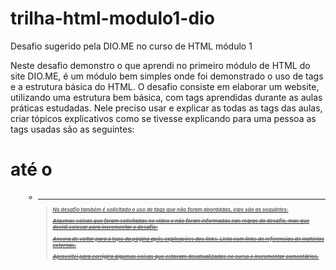 # trilha-html-modulo1-dio
Desafio sugerido pela DIO.ME no curso de HTML módulo 1

Neste desafio demonstro o que aprendi no primeiro módulo de HTML do site DIO.ME, é um módulo bem simples onde foi demonstrado o uso de tags e a estrutura básica do HTML. 
O desafio consiste em elaborar um website, utilizando uma estrutura bem básica, com tags aprendidas durante as aulas práticas estudadas. Nele preciso usar e explicar as todas as tags das aulas, criar tópicos explicativos como se tivesse explicando para uma pessoa as tags usadas são as seguintes:

<h1> até o <h6>
<p>
<mark>
<small>
<i>
<u>
<strong>
<ol>
<ul>
<li>
<a>
<hr>
<sub>
<sup>
<blockquote>

No desafio também é solicitado o uso de tags que não foram abordadas, elas são as seguintes:

<font>
<del>
<abbr>
  
Algumas coisas que foram solicitadas no vídeo e não foram informadas nas regras do desafio, mas que decidi colocar para incrementar o desafio:

Ancora de voltar para o topo da página após explicações dos links.
Lista com links de referencias de matérias externas. 

Aproveitei para corrigira algumas coisas que estavam desatualizadas no curso e incrementar comentários. 
